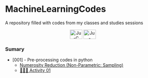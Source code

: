# MachineLearningCodes
A repository filled with codes from my classes and studies sessions

<div align="center">
<img align="center" alt="Ju-C" height="30" width="40" src="https://cdn.jsdelivr.net/gh/devicons/devicon/icons/python/python-original.svg">
<img align="center" alt="Ju-Java" height="30" width="40" src="https://cdn.jsdelivr.net/gh/devicons/devicon/icons/pandas/pandas-original.svg">

</div>

### Sumary
- [001] - Pre-processing codes in python
    - [Numerosity Reduction (Non-Parametric: Sampling)](/notebooks/001-NumerosityReduction.ipynb)
    - [👩🏾‍💻 Activity 01](/MachineLearningCodes/notebooks/001_Activity_Pre_Processing_and_Sampling.ipynb)
